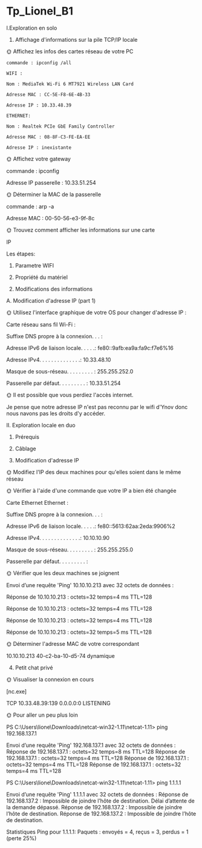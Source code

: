 # Tp_Lionel_B1

I.Exploration en solo

1. Affichage d'informations sur la pile TCP/IP locale

🌞 Affichez les infos des cartes réseau de votre PC
```
commande : ipconfig /all

WIFI :

Nom : MediaTek Wi-Fi 6 MT7921 Wireless LAN Card

Adresse MAC : CC-5E-F8-6E-4B-33

Adresse IP : 10.33.48.39

ETHERNET:

Nom : Realtek PCIe GbE Family Controller

Adresse MAC : 08-8F-C3-FE-EA-EE

Adresse IP : inexistante
```

🌞 Affichez votre gateway

commande : ipconfig

Adresse IP passerelle : 10.33.51.254

🌞 Déterminer la MAC de la passerelle

commande : arp -a

Adresse MAC : 00-50-56-e3-9f-8c

🌞 Trouvez comment afficher les informations sur une carte

 IP

Les étapes:

1) Parametre WIFI

2) Propriété du matériel

2. Modifications des informations

A. Modification d'adresse IP (part 1)

🌞 Utilisez l'interface graphique de votre OS pour changer d'adresse IP :

Carte réseau sans fil Wi-Fi :

   Suffixe DNS propre à la connexion. . . :
   
   Adresse IPv6 de liaison locale. . . . .: fe80::9afb:ea9a:fa9c:f7e6%16

   Adresse IPv4. . . . . . . . . . . . . .: 10.33.48.10

   Masque de sous-réseau. . . . . . . . . : 255.255.252.0

   Passerelle par défaut. . . . . . . . . : 10.33.51.254

  🌞 Il est possible que vous perdiez l'accès internet.

  Je pense que notre adresse IP n'est pas reconnu par le wifi d'Ynov donc nous navons pas les droits d'y accéder.

  II. Exploration locale en duo

  1. Prérequis

  2. Câblage

  3. Modification d'adresse IP

  🌞 Modifiez l'IP des deux machines pour qu'elles soient dans le même réseau

  🌞 Vérifier à l'aide d'une commande que votre IP a bien été changée

Carte Ethernet Ethernet :

   Suffixe DNS propre à la connexion. . . :

   Adresse IPv6 de liaison locale. . . . .: fe80::5613:62aa:2eda:9906%2

   Adresse IPv4. . . . . . . . . . . . . .: 10.10.10.90

   Masque de sous-réseau. . . . . . . . . : 255.255.255.0

   Passerelle par défaut. . . . . . . . . :

   🌞 Vérifier que les deux machines se joignent

Envoi d’une requête 'Ping'  10.10.10.213 avec 32 octets de données :

Réponse de 10.10.10.213 : octets=32 temps=4 ms TTL=128

Réponse de 10.10.10.213 : octets=32 temps=4 ms TTL=128

Réponse de 10.10.10.213 : octets=32 temps=4 ms TTL=128

Réponse de 10.10.10.213 : octets=32 temps=5 ms TTL=128

🌞 Déterminer l'adresse MAC de votre correspondant

 10.10.10.213          40-c2-ba-10-d5-74     dynamique

 4. Petit chat privé

 🌞 Visualiser la connexion en cours

 [nc.exe]
 
  TCP    10.33.48.39:139        0.0.0.0:0              LISTENING

  🌞 Pour aller un peu plus loin

  
  PS C:\Users\lione\Downloads\netcat-win32-1.11\netcat-1.11> ping 192.168.137.1

Envoi d’une requête 'Ping'  192.168.137.1 avec 32 octets de données :
Réponse de 192.168.137.1 : octets=32 temps=8 ms TTL=128
Réponse de 192.168.137.1 : octets=32 temps=4 ms TTL=128
Réponse de 192.168.137.1 : octets=32 temps=4 ms TTL=128
Réponse de 192.168.137.1 : octets=32 temps=4 ms TTL=128

PS C:\Users\lione\Downloads\netcat-win32-1.11\netcat-1.11> ping 1.1.1.1

Envoi d’une requête 'Ping'  1.1.1.1 avec 32 octets de données :
Réponse de 192.168.137.2 : Impossible de joindre l’hôte de destination.
Délai d’attente de la demande dépassé.
Réponse de 192.168.137.2 : Impossible de joindre l’hôte de destination.
Réponse de 192.168.137.2 : Impossible de joindre l’hôte de destination.

Statistiques Ping pour 1.1.1.1:
    Paquets : envoyés = 4, reçus = 3, perdus = 1 (perte 25%)